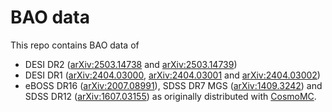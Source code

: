 # BAO data

This repo contains BAO data of
- DESI DR2 ([arXiv:2503.14738](https://arxiv.org/abs/2503.14738) and [arXiv:2503.14739](https://arxiv.org/abs/2503.14739))
- DESI DR1 ([arXiv:2404.03000](https://arxiv.org/abs/2404.03000), [arXiv:2404.03001](https://arxiv.org/abs/2404.03001) and [arXiv:2404.03002](https://arxiv.org/abs/2404.03002))
- eBOSS DR16 ([arXiv:2007.08991](https://arxiv.org/pdf/2007.08991.pdf)), SDSS DR7 MGS ([arXiv:1409.3242](https://arxiv.org/abs/1409.3242)) and SDSS DR12 ([arXiv:1607.03155](https://arxiv.org/abs/1607.03155)) as originally distributed with [CosmoMC](https://github.com/cmbant/CosmoMC). 

